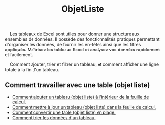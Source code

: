 ﻿---
title: ObjetListe
second_title: Aspose.Cells Cloud Documen
type: docs
url: /fr/list-objects/
aliases: [/working-with-list-objects/,/working-with-list-object-or-table/]
keywords: Add, delete, update, and get a list object(table) into an Excel worksheet
description: Aspose.Cells Cloud REST API prend en charge l'ajout, la suppression, la mise à jour et l'obtention d'un objet de liste (table) dans une feuille de calcul Excel. Le SDK prend en charge différents types de langages de développement. Ils incluent Android, C#, Go, Java, NodeJS, Perl, PHP, Python, Ruby et Swift.
weight: 100
---
 &nbsp;&nbsp;&nbsp;&nbsp;Les tableaux de Excel sont utiles pour donner une structure aux ensembles de données. Il possède des fonctionnalités pratiques permettant d'organiser les données, de fournir les en-têtes ainsi que les filtres appliqués. Maîtrisez les tableaux Excel et analysez vos données rapidement et facilement.

&nbsp;&nbsp;&nbsp;&nbsp;Comment ajouter, trier et filtrer un tableau, et comment afficher une ligne totale à la fin d'un tableau.

## Comment travailler avec une table (objet liste)
  
- [Comment ajouter un tableau (objet liste) à l'intérieur de la feuille de calcul.](/cells/fr/add-a-list-object-or-table-inside-the-worksheet/)
- [Comment mettre à jour un tableau (objet liste) dans la feuille de calcul.](/cells/fr/update-a-list-object-or-table-inside-the-worksheet/)
- [Comment convertir une table (objet liste) en plage.](/cells/fr/convert-list-object-or-table-to-range/)
- [Comment trier les données d'un tableau.](/cells/fr/sort-table-data/)
